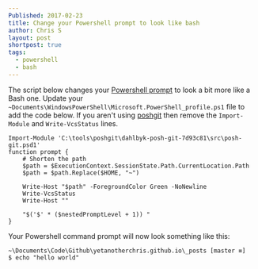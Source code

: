 ```yaml
---
Published: 2017-02-23
title: Change your Powershell prompt to look like bash
author: Chris S
layout: post
shortpost: true
tags:
  - powershell
  - bash
---
```

The script below changes your [Powershell prompt](https://msdn.microsoft.com/en-us/powershell/reference/3.0/microsoft.powershell.core/about/about_prompts) to look a bit more like a Bash one. Update your `~Documents\WindowsPowerShell\Microsoft.PowerShell_profile.ps1` file to add the code below. If you aren't using [poshgit](https://github.com/dahlbyk/posh-git/wiki/Customizing-Your-PowerShell-Prompt) then remove the `Import-Module` and `Write-VcsStatus` lines.

    Import-Module 'C:\tools\poshgit\dahlbyk-posh-git-7d93c81\src\posh-git.psd1'
    function prompt {
        # Shorten the path
        $path = $ExecutionContext.SessionState.Path.CurrentLocation.Path
        $path = $path.Replace($HOME, "~") 

        Write-Host "$path" -ForegroundColor Green -NoNewline
        Write-VcsStatus
        Write-Host ""
        
        "$('$' * ($nestedPromptLevel + 1)) "
    }
    

Your Powershell command prompt will now look something like this:    

    ~\Documents\Code\Github\yetanotherchris.github.io\_posts [master ≡]
    $ echo "hello world"
